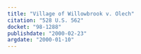 ```yaml
---
title: "Village of Willowbrook v. Olech"
citation: "528 U.S. 562"
docket: "98-1288"
publishdate: "2000-02-23"
argdate: "2000-01-10"
---
```

